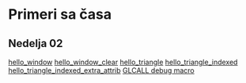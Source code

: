 # Primeri sa časa

## Nedelja 02
[hello_window](https://github.com/JoeyDeVries/LearnOpenGL/blob/master/src/1.getting_started/1.1.hello_window/hello_window.cpp)
[hello_window_clear](https://github.com/JoeyDeVries/LearnOpenGL/blob/master/src/1.getting_started/1.2.hello_window_clear/hello_window_clear.cpp)
[hello_triangle](https://github.com/JoeyDeVries/LearnOpenGL/blob/master/src/1.getting_started/2.1.hello_triangle/hello_triangle.cpp)
[hello_triangle_indexed](https://github.com/JoeyDeVries/LearnOpenGL/tree/master/src/1.getting_started/2.2.hello_triangle_indexed)
[hello_triangle_indexed_extra_attrib]()
[GLCALL debug macro]()
